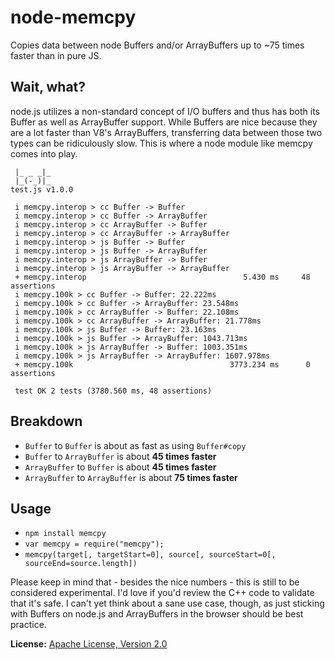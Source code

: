 node-memcpy
===========
Copies data between node Buffers and/or ArrayBuffers up to ~75 times faster than in pure JS.

Wait, what?
-----------
node.js utilizes a non-standard concept of I/O buffers and thus has both its Buffer as well as ArrayBuffer support.
While Buffers are nice because they are a lot faster than V8's ArrayBuffers, transferring data between those two
types can be ridiculously slow. This is where a node module like memcpy comes into play.

```
 |_ _ _|_
 |_(-_)|_                                                       test.js v1.0.0

 i memcpy.interop > cc Buffer -> Buffer
 i memcpy.interop > cc Buffer -> ArrayBuffer
 i memcpy.interop > cc ArrayBuffer -> Buffer
 i memcpy.interop > cc ArrayBuffer -> ArrayBuffer
 i memcpy.interop > js Buffer -> Buffer
 i memcpy.interop > js Buffer -> ArrayBuffer
 i memcpy.interop > js ArrayBuffer -> Buffer
 i memcpy.interop > js ArrayBuffer -> ArrayBuffer
 + memcpy.interop                                   5.430 ms     48 assertions
 i memcpy.100k > cc Buffer -> Buffer: 22.222ms
 i memcpy.100k > cc Buffer -> ArrayBuffer: 23.548ms
 i memcpy.100k > cc ArrayBuffer -> Buffer: 22.108ms
 i memcpy.100k > cc ArrayBuffer -> ArrayBuffer: 21.778ms
 i memcpy.100k > js Buffer -> Buffer: 23.163ms
 i memcpy.100k > js Buffer -> ArrayBuffer: 1043.713ms
 i memcpy.100k > js ArrayBuffer -> Buffer: 1003.351ms
 i memcpy.100k > js ArrayBuffer -> ArrayBuffer: 1607.978ms
 + memcpy.100k                                   3773.234 ms      0 assertions

 test OK 2 tests (3780.560 ms, 48 assertions)
```

Breakdown
---------
* `Buffer` to `Buffer` is about as fast as using `Buffer#copy`
* `Buffer` to `ArrayBuffer` is about **45 times faster**
* `ArrayBuffer` to `Buffer` is about **45 times faster**
* `ArrayBuffer` to `ArrayBuffer` is about **75 times faster**

Usage
-----
* `npm install memcpy`
* `var memcpy = require("memcpy");`
* `memcpy(target[, targetStart=0], source[, sourceStart=0[, sourceEnd=source.length])`

Please keep in mind that - besides the nice numbers - this is still to be considered experimental. I'd love if you'd
review the C++ code to validate that it's safe. I can't yet think about a sane use case, though, as just sticking with
Buffers on node.js and ArrayBuffers in the browser should be best practice.

**License:** [Apache License, Version 2.0](http://www.apache.org/licenses/LICENSE-2.0.html)
